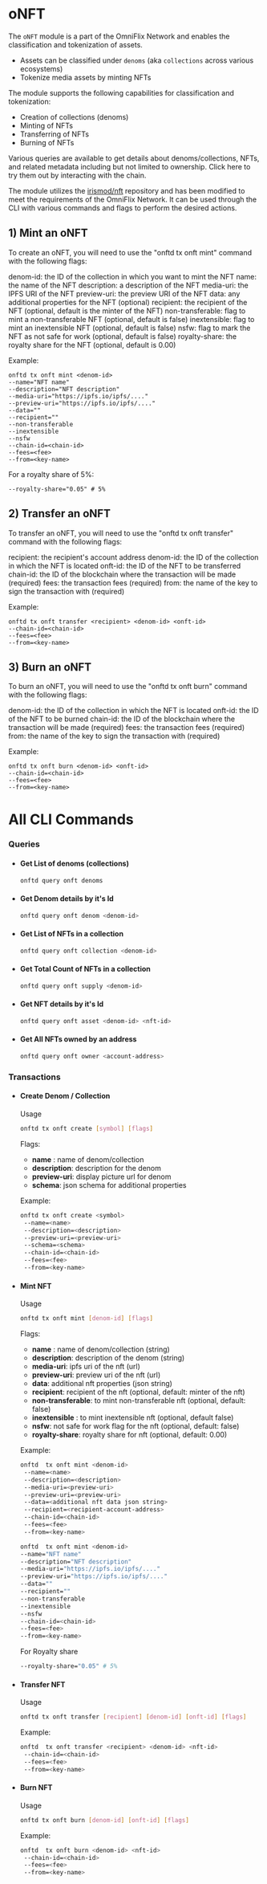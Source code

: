 # oNFT

The `oNFT` module is a part of the OmniFlix Network and enables the classification and tokenization of assets.

- Assets can be classified under `denoms` (aka `collections` across various ecosystems)
- Tokenize media assets by minting NFTs

The module supports the following capabilities for classification and tokenization:

- Creation of collections (denoms)
- Minting of NFTs
- Transferring of NFTs
- Burning of NFTs

Various queries are available to get details about denoms/collections, NFTs, and related metadata including but not limited to ownership. Click here to try them out by interacting with the chain.

The module utilizes the [irismod/nft](https://github.com/irismod/nft) repository and has been modified to meet the requirements of the OmniFlix Network. It can be used through the CLI with various commands and flags to perform the desired actions.

## 1) Mint an oNFT

To create an oNFT, you will need to use the "onftd tx onft mint" command with the following flags:

denom-id: the ID of the collection in which you want to mint the NFT
name: the name of the NFT
description: a description of the NFT
media-uri: the IPFS URI of the NFT
preview-uri: the preview URI of the NFT
data: any additional properties for the NFT (optional)
recipient: the recipient of the NFT (optional, default is the minter of the NFT)
non-transferable: flag to mint a non-transferable NFT (optional, default is false)
inextensible: flag to mint an inextensible NFT (optional, default is false)
nsfw: flag to mark the NFT as not safe for work (optional, default is false)
royalty-share: the royalty share for the NFT (optional, default is 0.00)

Example:

```
onftd tx onft mint <denom-id>
--name="NFT name"
--description="NFT description"
--media-uri="https://ipfs.io/ipfs/...."
--preview-uri="https://ipfs.io/ipfs/...."
--data=""
--recipient=""
--non-transferable
--inextensible
--nsfw
--chain-id=<chain-id>
--fees=<fee>
--from=<key-name>
```

For a royalty share of 5%:

```
--royalty-share="0.05" # 5%
```

## 2) Transfer an oNFT

To transfer an oNFT, you will need to use the "onftd tx onft transfer" command with the following flags:

recipient: the recipient's account address
denom-id: the ID of the collection in which the NFT is located
onft-id: the ID of the NFT to be transferred
chain-id: the ID of the blockchain where the transaction will be made (required)
fees: the transaction fees (required)
from: the name of the key to sign the transaction with (required)

Example:

```
onftd tx onft transfer <recipient> <denom-id> <onft-id>
--chain-id=<chain-id>
--fees=<fee>
--from=<key-name>
```

## 3) Burn an oNFT

To burn an oNFT, you will need to use the "onftd tx onft burn" command with the following flags:

denom-id: the ID of the collection in which the NFT is located
onft-id: the ID of the NFT to be burned
chain-id: the ID of the blockchain where the transaction will be made (required)
fees: the transaction fees (required)
from: the name of the key to sign the transaction with (required)

Example:

```
onftd tx onft burn <denom-id> <onft-id>
--chain-id=<chain-id>
--fees=<fee>
--from=<key-name>
```

# All CLI Commands

### Queries
  - #### Get List of denoms (collections)
    ```bash
    onftd query onft denoms
    ```
  - #### Get Denom details by it's Id
     ```bash
    onftd query onft denom <denom-id>
    ```    
  - #### Get List of NFTs in a collection
    ```bash
    onftd query onft collection <denom-id>
    ```
  - #### Get Total Count of NFTs in a collection
    ```bash
    onftd query onft supply <denom-id>
    ```
  - #### Get NFT details by it's Id
    ```bash
    onftd query onft asset <denom-id> <nft-id>
    ```
  - #### Get All NFTs owned by an address
    ```bash
    onftd query onft owner <account-address>
    ```
    
### Transactions
  - #### Create Denom / Collection
    Usage
    ```bash
    onftd tx onft create [symbol] [flags] 
    ```
    
    Flags:
      - **name** : name of denom/collection
      - **description**: description for the denom
      - **preview-uri**: display picture url for denom
      - **schema**: json schema for additional properties
      
    Example:
    ```bash
    onftd tx onft create <symbol>  
     --name=<name>
     --description=<description>
     --preview-uri=<preview-uri>
     --schema=<schema>
     --chain-id=<chain-id>
     --fees=<fee>
     --from=<key-name>
    ```
  - #### Mint NFT
    Usage
    ```bash
    onftd tx onft mint [denom-id] [flags]
    ```
    
    Flags:
      - **name** : name of denom/collection (string)
      - **description**: description of the denom (string)
      - **media-uri**: ipfs uri of the nft (url)
      - **preview-uri**: preview uri of the nft (url)
      - **data**: additional nft properties (json string)
      - **recipient**: recipient of the nft (optional, default: minter of the nft)
      - **non-transferable**:  to mint non-transferable nft (optional, default: false)
      - **inextensible** : to mint inextensible nft (optional, default false)
      - **nsfw**: not safe for work flag for the nft (optional, default: false)  
      - **royalty-share**: royalty share for nft (optional, default: 0.00)
      
    Example:
    ```bash
    onftd  tx onft mint <denom-id>
     --name=<name>
     --description=<description>
     --media-uri=<preview-uri>
     --preview-uri=<preview-uri>
     --data=<additional nft data json string>
     --recipient=<recipient-account-address>
     --chain-id=<chain-id>
     --fees=<fee>
     --from=<key-name>
      ```
    ```bash
    onftd  tx onft mint <denom-id>
    --name="NFT name" 
    --description="NFT description" 
    --media-uri="https://ipfs.io/ipfs/...." 
    --preview-uri="https://ipfs.io/ipfs/...." 
    --data="" 
    --recipient="" 
    --non-transferable 
    --inextensible 
    --nsfw 
    --chain-id=<chain-id>
    --fees=<fee>
    --from=<key-name>
      ```
    For Royalty share
    ```bash
    --royalty-share="0.05" # 5% 
    ```
  - #### Transfer NFT
    Usage
    ```bash
    onftd tx onft transfer [recipient] [denom-id] [onft-id] [flags]
    ```
    
    Example:
    ```bash
    onftd  tx onft transfer <recipient> <denom-id> <nft-id>
     --chain-id=<chain-id>
     --fees=<fee>
     --from=<key-name>
    ```

  - #### Burn NFT
    Usage
    ```bash
    onftd tx onft burn [denom-id] [onft-id] [flags]
    ```
    
    Example:
    ```bash
    onftd  tx onft burn <denom-id> <nft-id>
     --chain-id=<chain-id>
     --fees=<fee>
     --from=<key-name>
    ```
